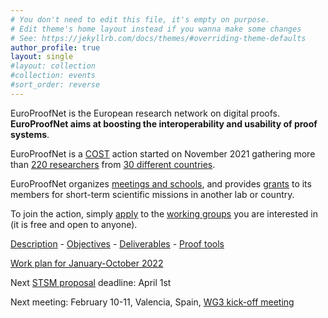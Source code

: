 ```yaml
---
# You don't need to edit this file, it's empty on purpose.
# Edit theme's home layout instead if you wanna make some changes
# See: https://jekyllrb.com/docs/themes/#overriding-theme-defaults
author_profile: true
layout: single
#layout: collection
#collection: events
#sort_order: reverse
---
```


EuroProofNet is the European research network on digital proofs.
**EuroProofNet aims at boosting the interoperability and usability of
proof systems**.

EuroProofNet is a [COST](http://cost.eu) action started on November 2021
gathering more than [220 researchers](https://www.cost.eu/actions/CA20111/#tabs+Name:Working%20Groups%20and%20Membership) from [30 different countries](../groups).

EuroProofNet organizes [meetings and schools](../events), and provides
[grants](../grants) to its members for short-term scientific missions
in another lab or country.

To join the action, simply
[apply](https://e-services.cost.eu/action/CA20111/working-groups/apply)
to the [working groups](../wg) you are interested in (it is free and open to anyone).

[Description](../description) - [Objectives](../objectives) - [Deliverables](../deliverables) - [Proof tools](../tools)

[Work plan for January-October 2022](../work-plan-1)

Next [STSM proposal](../grants) deadline: April 1st

Next meeting: February 10-11, Valencia, Spain,
[WG3 kick-off meeting](../wg3-meeting1)
